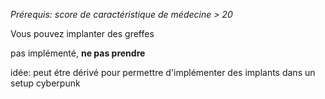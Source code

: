 *Prérequis: score de caractéristique de médecine > 20*

Vous pouvez implanter des greffes

pas implémenté, **ne pas prendre**

idée: peut étre dérivé pour permettre d'implémenter des implants dans un setup cyberpunk